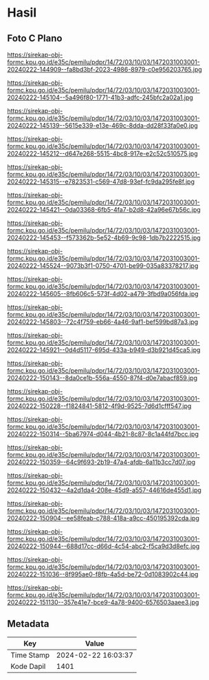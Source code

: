 # Hasil

## Foto C Plano

https://sirekap-obj-formc.kpu.go.id/e35c/pemilu/pdpr/14/72/03/10/03/1472031003001-20240222-144909--fa8bd3bf-2023-4986-8979-c0e956203765.jpg

https://sirekap-obj-formc.kpu.go.id/e35c/pemilu/pdpr/14/72/03/10/03/1472031003001-20240222-145104--5a496f80-1771-41b3-adfc-245bfc2a02a1.jpg

https://sirekap-obj-formc.kpu.go.id/e35c/pemilu/pdpr/14/72/03/10/03/1472031003001-20240222-145139--5615e339-e13e-469c-8dda-dd28f33fa0e0.jpg

https://sirekap-obj-formc.kpu.go.id/e35c/pemilu/pdpr/14/72/03/10/03/1472031003001-20240222-145212--d647e268-5515-4bc8-917e-e2c52c510575.jpg

https://sirekap-obj-formc.kpu.go.id/e35c/pemilu/pdpr/14/72/03/10/03/1472031003001-20240222-145315--e7823531-c569-47d8-93ef-fc9da295fe8f.jpg

https://sirekap-obj-formc.kpu.go.id/e35c/pemilu/pdpr/14/72/03/10/03/1472031003001-20240222-145421--0da03368-6fb5-4fa7-b2d8-42a96e67b56c.jpg

https://sirekap-obj-formc.kpu.go.id/e35c/pemilu/pdpr/14/72/03/10/03/1472031003001-20240222-145453--f573362b-5e52-4b69-9c98-1db7b2222515.jpg

https://sirekap-obj-formc.kpu.go.id/e35c/pemilu/pdpr/14/72/03/10/03/1472031003001-20240222-145524--9073b3f1-0750-4701-be99-035a83378217.jpg

https://sirekap-obj-formc.kpu.go.id/e35c/pemilu/pdpr/14/72/03/10/03/1472031003001-20240222-145605--8fb606c5-573f-4d02-a479-3fbd9a056fda.jpg

https://sirekap-obj-formc.kpu.go.id/e35c/pemilu/pdpr/14/72/03/10/03/1472031003001-20240222-145803--72c4f759-eb66-4a46-9af1-bef599bd87a3.jpg

https://sirekap-obj-formc.kpu.go.id/e35c/pemilu/pdpr/14/72/03/10/03/1472031003001-20240222-145921--0d4d5117-695d-433a-b949-d3b921d45ca5.jpg

https://sirekap-obj-formc.kpu.go.id/e35c/pemilu/pdpr/14/72/03/10/03/1472031003001-20240222-150143--8da0ce1b-556a-4550-87f4-d0e7abacf859.jpg

https://sirekap-obj-formc.kpu.go.id/e35c/pemilu/pdpr/14/72/03/10/03/1472031003001-20240222-150228--f1824841-5812-4f9d-9525-7d6d1cfff547.jpg

https://sirekap-obj-formc.kpu.go.id/e35c/pemilu/pdpr/14/72/03/10/03/1472031003001-20240222-150314--5ba67974-d044-4b21-8c87-8c1a44fd7bcc.jpg

https://sirekap-obj-formc.kpu.go.id/e35c/pemilu/pdpr/14/72/03/10/03/1472031003001-20240222-150359--64c9f693-2b19-47a4-afdb-6a11b3cc7d07.jpg

https://sirekap-obj-formc.kpu.go.id/e35c/pemilu/pdpr/14/72/03/10/03/1472031003001-20240222-150432--4a2d1da4-208e-45d9-a557-44616de455d1.jpg

https://sirekap-obj-formc.kpu.go.id/e35c/pemilu/pdpr/14/72/03/10/03/1472031003001-20240222-150904--ee58feab-c788-418a-a9cc-450195392cda.jpg

https://sirekap-obj-formc.kpu.go.id/e35c/pemilu/pdpr/14/72/03/10/03/1472031003001-20240222-150944--688d17cc-d66d-4c54-abc2-f5ca9d3d8efc.jpg

https://sirekap-obj-formc.kpu.go.id/e35c/pemilu/pdpr/14/72/03/10/03/1472031003001-20240222-151036--8f995ae0-f8fb-4a5d-be72-0d1083902c44.jpg

https://sirekap-obj-formc.kpu.go.id/e35c/pemilu/pdpr/14/72/03/10/03/1472031003001-20240222-151130--357e41e7-bce9-4a78-9400-6576503aaee3.jpg


## Metadata

| Key        | Value               |
| ---------- | ------------------- |
| Time Stamp | 2024-02-22 16:03:37 |
| Kode Dapil | 1401                |



